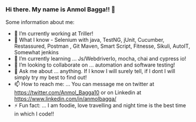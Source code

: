 ### Hi there. My name is Anmol Bagga!! 👋

Some information about me:

- 🔭 I’m currently working at Triller!
- 🤔 What I know - Selenium with java, TestNG, jUnit, Cucumber, Restassured, Postman , Git Maven, Smart Script, Fitnesse, Sikuli, AutoIT, Somewhat jenkins
- 🌱 I’m currently learning ... Js/WebdriverIo, mocha, chai and cypress io!
- 👯 I’m looking to collaborate on ... automation and software testing!
- 💬 Ask me about ... anything. If I know I will surely tell, if I dont I will simply try my best to find out!
- 📫 How to reach me: ... You can message me on twitter at https://twitter.com/Anmol_Bagga10 or on Linkedin at https://www.linkedin.com/in/anmolbagga/
- ⚡ Fun fact: ... I am foodie, love travelling and night time is the best time in which I code!!
